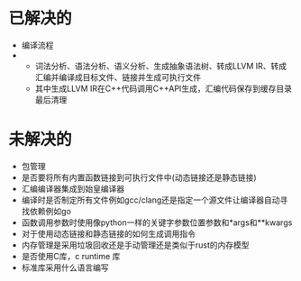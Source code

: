 # 已解决的
- 编译流程
- - 词法分析、语法分析、语义分析、生成抽象语法树、转成LLVM IR、转成汇编并编译成目标文件、链接并生成可执行文件
  - 其中生成LLVM IR在C++代码调用C++API生成，汇编代码保存到缓存目录最后清理
# 未解决的
- 包管理
- 是否要将所有内置函数链接到可执行文件中(动态链接还是静态链接)
- 汇编编译器集成到始皇编译器
- 编译时是否制定所有文件例如gcc/clang还是指定一个源文件让编译器自动寻找依赖例如go
- 函数调用参数时使用像python一样的关键字参数位置参数和*args和**kwargs
- 对于使用动态链接和静态链接的如何生成调用指令
- 内存管理是采用垃圾回收还是手动管理还是类似于rust的内存模型
- 是否使用C库，c runtime 库
- 标准库采用什么语言编写

